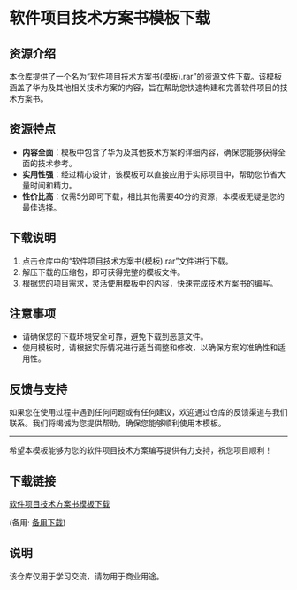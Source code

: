 # 软件项目技术方案书模板下载

## 资源介绍

本仓库提供了一个名为“软件项目技术方案书(模板).rar”的资源文件下载。该模板涵盖了华为及其他相关技术方案的内容，旨在帮助您快速构建和完善软件项目的技术方案书。

## 资源特点

- **内容全面**：模板中包含了华为及其他技术方案的详细内容，确保您能够获得全面的技术参考。
- **实用性强**：经过精心设计，该模板可以直接应用于实际项目中，帮助您节省大量时间和精力。
- **性价比高**：仅需5分即可下载，相比其他需要40分的资源，本模板无疑是您的最佳选择。

## 下载说明

1. 点击仓库中的“软件项目技术方案书(模板).rar”文件进行下载。
2. 解压下载的压缩包，即可获得完整的模板文件。
3. 根据您的项目需求，灵活使用模板中的内容，快速完成技术方案书的编写。

## 注意事项

- 请确保您的下载环境安全可靠，避免下载到恶意文件。
- 使用模板时，请根据实际情况进行适当调整和修改，以确保方案的准确性和适用性。

## 反馈与支持

如果您在使用过程中遇到任何问题或有任何建议，欢迎通过仓库的反馈渠道与我们联系。我们将竭诚为您提供帮助，确保您能够顺利使用本模板。

---

希望本模板能够为您的软件项目技术方案编写提供有力支持，祝您项目顺利！

## 下载链接
[软件项目技术方案书模板下载](https://pan.quark.cn/s/0e214977ba11) 

(备用: [备用下载](https://pan.baidu.com/s/16NJVoaAGFdCV91JD2NWreA?pwd=1234))

## 说明

该仓库仅用于学习交流，请勿用于商业用途。
